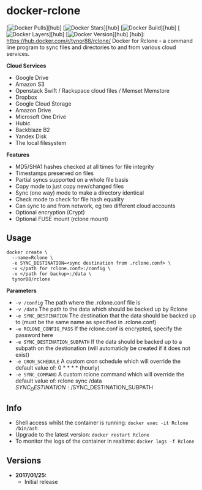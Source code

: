 # docker-rclone
[![Docker Pulls](https://img.shields.io/docker/pulls/tynor88/rclone.svg)][hub]
[![Docker Stars](https://img.shields.io/docker/stars/tynor88/rclone.svg)][hub]
[![Docker Build](https://img.shields.io/docker/automated/tynor88/rclone.svg)][hub]
[![Docker Layers](https://images.microbadger.com/badges/image/tynor88/rclone.svg)][hub]
[![Docker Version](https://images.microbadger.com/badges/version/tynor88/rclone.svg)][hub]
[hub]: https://hub.docker.com/r/tynor88/rclone/
Docker for Rclone - a command line program to sync files and directories to and from various cloud services.

**Cloud Services**
* Google Drive
* Amazon S3
* Openstack Swift / Rackspace cloud files / Memset Memstore
* Dropbox
* Google Cloud Storage
* Amazon Drive
* Microsoft One Drive
* Hubic
* Backblaze B2
* Yandex Disk
* The local filesystem

**Features**

* MD5/SHA1 hashes checked at all times for file integrity
* Timestamps preserved on files
* Partial syncs supported on a whole file basis
* Copy mode to just copy new/changed files
* Sync (one way) mode to make a directory identical
* Check mode to check for file hash equality
* Can sync to and from network, eg two different cloud accounts
* Optional encryption (Crypt)
* Optional FUSE mount (rclone mount)

## Usage

```
docker create \
  --name=Rclone \
  -e SYNC_DESTINATION=<sync destination from .rclone.conf> \
  -v </path for rclone.conf>:/config \
  -v </path for backup>:/data \
  tynor88/rclone
```

**Parameters**

* `-v /config` The path where the .rclone.conf file is
* `-v /data` The path to the data which should be backed up by Rclone
* `-e SYNC_DESTINATION` The destination that the data should be backed up to (must be the same name as specified in .rclone.conf)
* `-e RCLONE_CONFIG_PASS` If the rclone.conf is encrypted, specify the password here
* `-e SYNC_DESTINATION_SUBPATH` If the data should be backed up to a subpath on the destionation (will automaticly be created if it does not exist)
* `-e CRON_SCHEDULE` A custom cron schedule which will override the default value of: 0 * * * * (hourly)
* `-e SYNC_COMMAND` A custom rclone command which will override the default value of: rclone sync /data $SYNC_DESTINATION:/$SYNC_DESTINATION_SUBPATH


## Info

* Shell access whilst the container is running: `docker exec -it Rclone /bin/ash`
* Upgrade to the latest version: `docker restart Rclone`
* To monitor the logs of the container in realtime: `docker logs -f Rclone`

## Versions

+ **2017/01/25:**
  * Initial release
